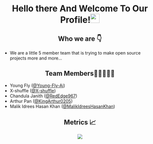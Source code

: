 <h1 align="center">Hello there And Welcome To Our Profile!<img src="https://raw.githubusercontent.com/MartinHeinz/MartinHeinz/master/wave.gif" width="30px"></h1>  
<h2 align="center">Who we are 👇</h2>
<ul>
  <li>We are a little 5 member team that is trying to make open source projects more and more...</li>
</ul>

<h2 align="center">Team Members🥷🥷🥷🥷🥷</h2>

* Young Fly ([@Young-Fly-Ai](https://github.com/Young-Fly-Ai))
* X-shuffle ([@X-shuffle](https://github.com/X-shuffle))
* Chandula Janith ([@RedEdge967](https://github.com/RedEdge967))
* Arthur Pan ([@KingArthur0205](https://github.com/KingArthur0205))
* Malik Idrees Hasan Khan ([@MalikIdreesHasanKhan](https://github.com/MalikIdreesHasanKhan))

<h2 align="center">Metrics 📈</h2>
<p align="center">
  <img src="https://metrics.lecoq.io/Young-FlyAi?template=classic&languages=1&people=1&followup=1&achievements=1&languages.limit=8&languages.threshold=0%25&languages.colors=github&languages.sections=most-used&languages.indepth=false&languages.analysis.timeout=15&languages.categories=markup%2C%20programming&languages.recent.categories=markup%2C%20programming&languages.recent.load=300&languages.recent.days=14&followup.sections=repositories&followup.indepth=false&people.limit=24&people.identicons=false&people.size=28&people.types=followers%2C%20following&people.shuffle=false&achievements.threshold=C&achievements.secrets=true&achievements.display=detailed&achievements.limit=0&config.timezone=Asia%2FColombo">
</p>
  


